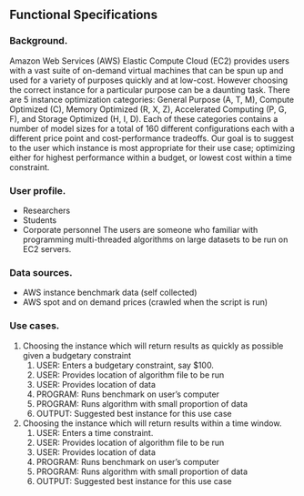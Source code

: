 ## Functional Specifications

### Background.
Amazon Web Services (AWS) Elastic Compute Cloud (EC2) provides users with a vast suite of on-demand virtual machines that can be spun up and used for a variety of purposes quickly and at low-cost.  However choosing the correct instance for a particular purpose can be a daunting task.  There are 5 instance optimization categories: General Purpose (A, T, M), Compute Optimized (C), Memory Optimized (R, X, Z), Accelerated Computing (P, G, F), and Storage Optimized (H, I, D).  Each of these categories contains a number of model sizes for a total of 160 different configurations each with a different price point and cost-performance tradeoffs.  Our goal is to suggest to the user which instance is most appropriate for their use case; optimizing either for highest performance within a budget, or lowest cost within a time constraint.

### User profile.
- Researchers
- Students
- Corporate personnel
The users are someone who familiar with programming multi-threaded algorithms on large datasets to be run on EC2 servers.  

### Data sources.
- AWS instance benchmark data (self collected)
- AWS spot and on demand prices (crawled when the script is run)

### Use cases. 
<ol>
<li>Choosing the instance which will return results as quickly as possible given a budgetary constraint
  <ol>
    <li>USER: Enters a budgetary constraint, say $100.</li>
    <li>USER: Provides location of algorithm file to be run</li>
    <li>USER: Provides location of data</li>
    <li>PROGRAM: Runs benchmark on user’s computer</li>
    <li>PROGRAM: Runs algorithm with small proportion of data</li>
    <li>OUTPUT: Suggested best instance for this use case</li>
  </ol>
</li>
<li>Choosing the instance which will return results within a time window.
  <ol>
    <li>USER: Enters a time constraint.</li>
    <li>USER: Provides location of algorithm file to be run</li>
    <li>USER: Provides location of data</li>
    <li>PROGRAM: Runs benchmark on user’s computer</li>
    <li>PROGRAM: Runs algorithm with small proportion of data</li>
    <li>OUTPUT: Suggested best instance for this use case</li>
  </ol>
</li>
</ol>
